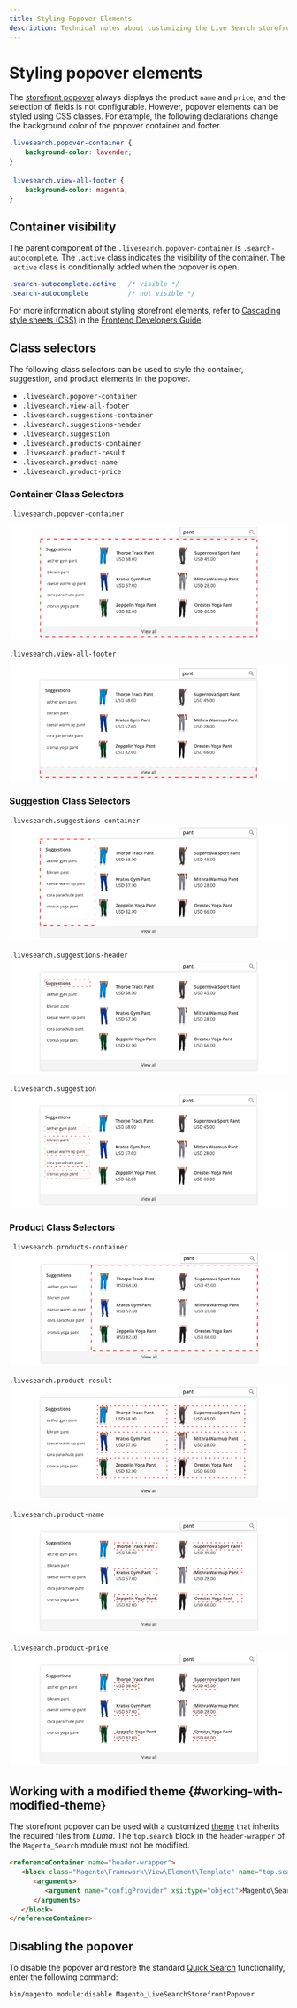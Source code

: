 ```yaml
---
title: Styling Popover Elements
description: Technical notes about customizing the Live Search storefront popover.
---
```

# Styling popover elements

The [storefront popover](storefront-popover.html) always displays the product `name` and `price`, and the selection of fields is not configurable. However, popover elements can be styled using CSS classes. For example, the following declarations change the background color of the popover container and footer.

```css
.livesearch.popover-container {
    background-color: lavender;
}

.livesearch.view-all-footer {
    background-color: magenta;
}
```

## Container visibility

The parent component of the `.livesearch.popover-container` is `.search-autocomplete`.  The `.active` class indicates the visibility of the container. The `.active` class is conditionally added when the popover is open.

```css
.search-autocomplete.active   /* visible */
.search-autocomplete          /* not visible */
```

For more information about styling storefront elements, refer to [Cascading style sheets (CSS)](https://devdocs.magento.com/guides/v2.4/frontend-dev-guide/css-topics/css-overview.html) in the [Frontend Developers Guide](https://devdocs.magento.com/guides/v2.4/frontend-dev-guide/bk-frontend-dev-guide.html).

## Class selectors

The following class selectors can be used to style the container, suggestion, and product elements in the popover.

*  `.livesearch.popover-container`
*  `.livesearch.view-all-footer`
*  `.livesearch.suggestions-container`
*  `.livesearch.suggestions-header`
*  `.livesearch.suggestion`
*  `.livesearch.products-container`
*  `.livesearch.product-result`
*  `.livesearch.product-name`
*  `.livesearch.product-price`

### Container Class Selectors

`.livesearch.popover-container`

![Popover container](assets/livesearch-popover-container.png?lang=en)

`.livesearch.view-all-footer`

![View all footer](assets/livesearch-view-all-footer.png?lang=en)

### Suggestion Class Selectors

`.livesearch.suggestions-container`
![Suggestions container](assets/livesearch-suggestions-container.png?lang=en)

`.livesearch.suggestions-header`
![Suggestions header](assets/livesearch-suggestions-header.png?lang=en)

`.livesearch.suggestion`
![Suggestion](assets/livesearch-suggestion.png?lang=en)

### Product Class Selectors

`.livesearch.products-container`
![Product container](assets/livesearch-product-container.png?lang=en)

`.livesearch.product-result`
![Product result](assets/livesearch-product-result.png?lang=en)

`.livesearch.product-name`
![Product name](assets/livesearch-product-name.png?lang=en)

`.livesearch.product-price`
![Product price](assets/livesearch-product-price.png?lang=en)

## Working with a modified theme {#working-with-modified-theme}

The storefront popover can be used with a customized [theme](https://devdocs.magento.com/guides/v2.3/frontend-dev-guide/themes/theme-overview.html) that inherits the required files from *Luma*. The `top.search` block in the `header-wrapper` of the `Magento_Search` module must not be modified.

```html
<referenceContainer name="header-wrapper">
   <block class="Magento\Framework\View\Element\Template" name="top.search" as="topSearch" template="Magento_Search::form.mini.phtml">
      <arguments>
         <argument name="configProvider" xsi:type="object">Magento\Search\ViewModel\ConfigProvider</argument>
      </arguments>
   </block>
</referenceContainer>
```

## Disabling the popover

To disable the popover and restore the standard [Quick Search](https://docs.magento.com/user-guide/catalog/search-quick.html) functionality, enter the following command:

```bash
bin/magento module:disable Magento_LiveSearchStorefrontPopover
```
